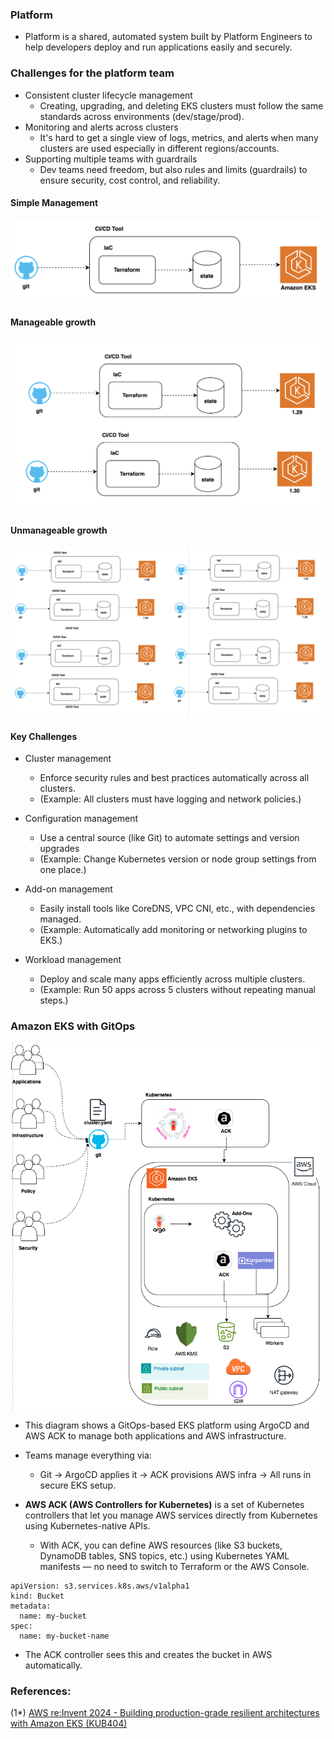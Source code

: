 ### Platform

- Platform is a shared, automated system built by Platform Engineers to help developers deploy and run applications easily and securely.

### Challenges for the platform team

- Consistent cluster lifecycle management
  - Creating, upgrading, and deleting EKS clusters must follow the same standards across environments (dev/stage/prod).
- Monitoring and alerts across clusters
  -  It's hard to get a single view of logs, metrics, and alerts when many clusters are used especially in different regions/accounts.
- Supporting multiple teams with guardrails
  - Dev teams need freedom, but also rules and limits (guardrails) to ensure security, cost control, and reliability.

#### Simple Management

![Simple Management](platform-01.png)

#### Manageable growth

![Manageable growth](platform-02.png)

#### Unmanageable growth

![Unmanageable growth](platform-03.png)

#### Key Challenges

- Cluster management
  - Enforce security rules and best practices automatically across all clusters.
  - (Example: All clusters must have logging and network policies.)

- Configuration management
  - Use a central source (like Git) to automate settings and version upgrades
  - (Example: Change Kubernetes version or node group settings from one place.)

- Add-on management
  - Easily install tools like CoreDNS, VPC CNI, etc., with dependencies managed.
  - (Example: Automatically add monitoring or networking plugins to EKS.)

- Workload management
  - Deploy and scale many apps efficiently across multiple clusters.
  - (Example: Run 50 apps across 5 clusters without repeating manual steps.)


### Amazon EKS with GitOps

![Amazon EKS with GitOps](platform-04.png)
  - This diagram shows a GitOps-based EKS platform using ArgoCD and AWS ACK to manage both applications and AWS infrastructure.
  - Teams manage everything via: 
    - Git → ArgoCD applies it → ACK provisions AWS infra → All runs in secure EKS setup.

- **AWS ACK (AWS Controllers for Kubernetes)** is a set of Kubernetes controllers that let you manage AWS services directly from Kubernetes using Kubernetes-native APIs.

   - With ACK, you can define AWS resources (like S3 buckets, DynamoDB tables, SNS topics, etc.) using Kubernetes YAML manifests — no need to switch to Terraform or the AWS Console.

```
apiVersion: s3.services.k8s.aws/v1alpha1
kind: Bucket
metadata:
  name: my-bucket
spec:
  name: my-bucket-name
```

   - The ACK controller sees this and creates the bucket in AWS automatically.



### References:

(1*) [AWS re:Invent 2024 - Building production-grade resilient architectures with Amazon EKS (KUB404)](https://www.youtube.com/watch?v=g9USwIPr7Xs)